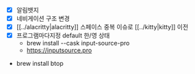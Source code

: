 - [X] 알림뱃지
- [X] 네비게이션 구조 변경
- [X] [[../alacritty|alacritty]] 스페이스 중복 이슈로 [[../kitty|kitty]] 이전
- [X] 프로그램마다지정 default 한/영 상태
  - brew install --cask input-source-pro
  + https://inputsource.pro
- brew install btop
